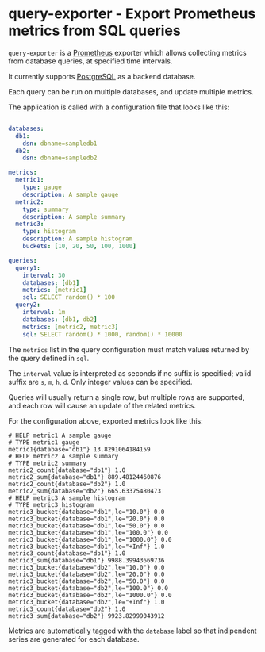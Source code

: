 # query-exporter - Export Prometheus metrics from SQL queries

`query-exporter` is a [Prometheus](https://prometheus.io/) exporter which
allows collecting metrics from database queries, at specified time intervals.

It currently supports [PostgreSQL](https://www.postgresql.org/) as a backend
database.

Each query can be run on multiple databases, and update multiple metrics.

The application is called with a configuration file that looks like this:

```yaml

databases:
  db1:
    dsn: dbname=sampledb1
  db2:
    dsn: dbname=sampledb2

metrics:
  metric1:
    type: gauge
    description: A sample gauge
  metric2:
    type: summary
    description: A sample summary
  metric3:
    type: histogram
    description: A sample histogram
    buckets: [10, 20, 50, 100, 1000]

queries:
  query1:
    interval: 30
    databases: [db1]
    metrics: [metric1]
    sql: SELECT random() * 100
  query2:
    interval: 1m
    databases: [db1, db2]
    metrics: [metric2, metric3]
    sql: SELECT random() * 1000, random() * 10000

```

The `metrics` list in the query configuration must match values returned by the
query defined in `sql`.

The `interval` value is interpreted as seconds if no suffix is specified; valid
suffix are `s`, `m`, `h`, `d`. Only integer values can be specified.

Queries will usually return a single row, but multiple rows are supported, and
each row will cause an update of the related metrics.

For the configuration above, exported metrics look like this:

```
# HELP metric1 A sample gauge
# TYPE metric1 gauge
metric1{database="db1"} 13.8291064184159
# HELP metric2 A sample summary
# TYPE metric2 summary
metric2_count{database="db1"} 1.0
metric2_sum{database="db1"} 889.48124460876
metric2_count{database="db2"} 1.0
metric2_sum{database="db2"} 665.63375480473
# HELP metric3 A sample histogram
# TYPE metric3 histogram
metric3_bucket{database="db1",le="10.0"} 0.0
metric3_bucket{database="db1",le="20.0"} 0.0
metric3_bucket{database="db1",le="50.0"} 0.0
metric3_bucket{database="db1",le="100.0"} 0.0
metric3_bucket{database="db1",le="1000.0"} 0.0
metric3_bucket{database="db1",le="+Inf"} 1.0
metric3_count{database="db1"} 1.0
metric3_sum{database="db1"} 9988.39943669736
metric3_bucket{database="db2",le="10.0"} 0.0
metric3_bucket{database="db2",le="20.0"} 0.0
metric3_bucket{database="db2",le="50.0"} 0.0
metric3_bucket{database="db2",le="100.0"} 0.0
metric3_bucket{database="db2",le="1000.0"} 0.0
metric3_bucket{database="db2",le="+Inf"} 1.0
metric3_count{database="db2"} 1.0
metric3_sum{database="db2"} 9923.82999043912
```

Metrics are automatically tagged with the `database` label so that indipendent
series are generated for each database.
